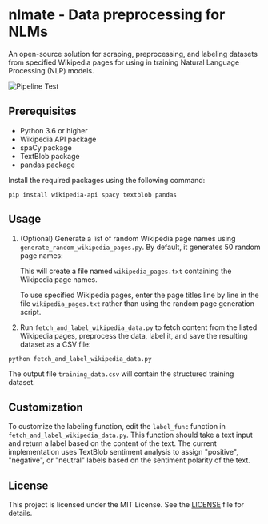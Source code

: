 # nlmate - Data preprocessing for NLMs
An open-source solution for scraping, preprocessing, and labeling datasets from specified Wikipedia pages for using in training Natural Language Processing (NLP) models.


![Pipeline Test](https://github.com/LibreCS/nlmate/actions/workflows/test_pipeline.yml/badge.svg)

## Prerequisites

- Python 3.6 or higher
- Wikipedia API package
- spaCy package
- TextBlob package
- pandas package

Install the required packages using the following command:
```
pip install wikipedia-api spacy textblob pandas
```

## Usage

1. (Optional) Generate a list of random Wikipedia page names using `generate_random_wikipedia_pages.py`. By default, it generates 50 random page names:

    This will create a file named `wikipedia_pages.txt` containing the Wikipedia page names.

    To use specified Wikipedia pages, enter the page titles line by line in the file `wikipedia_pages.txt` rather than using the random page generation script.


2. Run `fetch_and_label_wikipedia_data.py` to fetch content from the listed Wikipedia pages, preprocess the data, label it, and save the resulting dataset as a CSV file:

```
python fetch_and_label_wikipedia_data.py
```


The output file `training_data.csv` will contain the structured training dataset.

## Customization

To customize the labeling function, edit the `label_func` function in `fetch_and_label_wikipedia_data.py`. This function should take a text input and return a label based on the content of the text. The current implementation uses TextBlob sentiment analysis to assign "positive", "negative", or "neutral" labels based on the sentiment polarity of the text.

## License

This project is licensed under the MIT License. See the [LICENSE](LICENSE) file for details.





